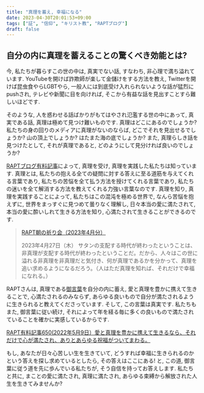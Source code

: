 ```yaml
---
title: "真理を蓄え, 幸福になる"
date: 2023-04-30T20:01:53+09:00
tags: ["証", "信仰", "キリスト教", "RAPTブログ"]
draft: false
---
```


## 自分の内に真理を蓄えることの驚くべき効能とは?
今, 私たちが暮らすこの世の中は, 真実でない話, すなわち, 非心理で満ち溢れています.
YouTubeを開けば詐欺師が楽して金儲けをする方法を教え, Twitterを開けば昆虫食やらLGBTやら,
一般人には到底受け入れられないような話が猛烈にpushされ, テレビや新聞に目を向ければ,
そこから有益な話を見出すことすら難しいほどです.

そのような, 人を惑わせる話ばかりがもてはやされ氾濫する世の中にあって,
真実である話, 真理は極めて見つけ難いものです. 真理はどこにあるのでしょうか?
私たちの身の回りのメディアに真理がないのならば, どこでそれを見出せるでしょうか?
山の頂上でしょうか? はたまた海の底でしょうか? また, 真理らしき話を見つけたとして,
それが真理であると, どのようにして見分ければ良いのでしょうか?

[RAPTブログ有料記事](https://rapt-neo.com/?page_id=30947)によって, 真理を受け, 
真理を実践した私たちは知っています. 
真理とは, 私たちの抱える全ての疑問に対する答えに至る道筋を与えてくれる言葉であり,
私たちの苦悩を全て払う方法を授けてくれる言葉であり, 私たちの迷いを全て解消する方法を教えてくれる力強い言葉なのです.
真理を知り, 真理を実践することによって, 
私たちはこの混沌を極める世界で, なんら苦悩を抱えずに, 世界をまっすぐに見つめて曇りなく理解し,
日々本当の愛に満たされて, 本当の愛に酔いしれて生きる方法を知り, 心満たされて生きることができるのです.

> [RAPT朝の祈り会（2023年4月分）](https://rapt-neo.com/?page_id=58126)
>
> 2023年4月27日（木）
サタンの支配する時代が終わったということは、非真理が支配する時代が終わったということだ。だから、人々はこの世に溢れる非真理を非真理だと気付き、何が真理であるかを分かって、真理を追い求めるようになるだろう。（人はただ真理を知れば、それだけで幸福になれる。） 

RAPTさんは, 真理である[御言葉](https://rapt-neo.com/?page_id=30947)を自分の内に蓄え, 
愛と真理を豊かに携えて生きることで, 心満たされるのみならず,
あらゆる良いもので自分が満たされるように生きられると教えてくださっています. そして, この言葉は真実です.
私たちもまた, 御言葉に従い続け, それによって年を経る毎に多くの良いもので満たされていることを確かに実感しているからです.

[RAPT有料記事650(2022年5月9日）愛と真理を豊かに携えて生きるなら、それだけで心が満たされ、ありとあらゆる祝福がついてまわる。](https://rapt-neo.com/?p=56700)

もし, あなたが日々心苦しい生を生きていて, どうすれば幸福に生きられるのかという答えを探し求めているとしたら,
その答えはここにある! と, この道, 御言葉に従う道を先に歩んでいる私たちが, そう自信を持ってお答えします.
私たちと共に, まことの愛に満たされ, 真理に満たされ, あらゆる束縛から解放された人生を生きてみませんか?
